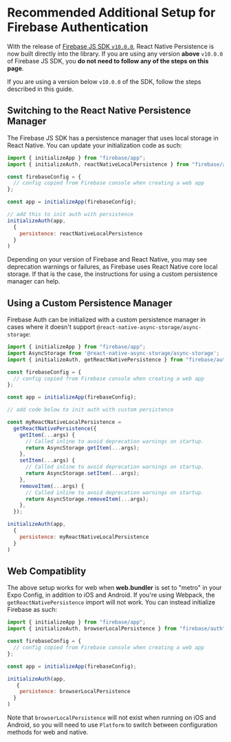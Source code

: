# Recommended Additional Setup for Firebase Authentication
With the release of [Firebase JS SDK `v10.0.0`](https://npmjs.com/firebase), React Native Persistence is now built directly into the library. If you are using any version **above** `v10.0.0` of Firebase JS SDK, you **do not need to follow any of the steps on this page**.

If you are using a version below `v10.0.0` of the SDK, follow the steps described in this guide.

## Switching to the React Native Persistence Manager
The Firebase JS SDK has a persistence manager that uses local storage in React Native. You can update your initialization code as such:
```js
import { initializeApp } from "firebase/app";
import { initializeAuth, reactNativeLocalPersistence } from "firebase/auth"

const firebaseConfig = {
  // config copied from Firebase console when creating a web app
};

const app = initializeApp(firebaseConfig);

// add this to init auth with persistence
initializeAuth(app,
  {
    persistence: reactNativeLocalPersistence
  }
)
```
Depending on your version of Firebase and React Native, you may see deprecation warnings or failures, as Firebase uses React Native core local storage. If that is the case, the instructions for using a custom persistence manager can help.

## Using a Custom Persistence Manager
Firebase Auth can be initialized with a custom persistence manager in cases where it doesn't support `@react-native-async-storage/async-storage`:
```js
import { initializeApp } from "firebase/app";
import AsyncStorage from '@react-native-async-storage/async-storage';
import { initializeAuth, getReactNativePersistence } from "firebase/auth"

const firebaseConfig = {
  // config copied from Firebase console when creating a web app
};

const app = initializeApp(firebaseConfig);

// add code below to init auth with custom persistence

const myReactNativeLocalPersistence =
  getReactNativePersistence({
    getItem(...args) {
      // Called inline to avoid deprecation warnings on startup.
      return AsyncStorage.getItem(...args);
    },
    setItem(...args) {
      // Called inline to avoid deprecation warnings on startup.
      return AsyncStorage.setItem(...args);
    },
    removeItem(...args) {
      // Called inline to avoid deprecation warnings on startup.
      return AsyncStorage.removeItem(...args);
    },
  });

initializeAuth(app,
  {
    persistence: myReactNativeLocalPersistence
  }
)
```

## Web Compatiblity
The above setup works for web when **web.bundler** is set to "metro" in your Expo Config, in addition to iOS and Android. If you're using Webpack, the `getReactNativePersistence` import will not work. You can instead initialize Firebase as such:
```js
import { initializeApp } from "firebase/app";
import { initializeAuth, browserLocalPersistence } from "firebase/auth"

const firebaseConfig = {
  // config copied from Firebase console when creating a web app
};

const app = initializeApp(firebaseConfig);

initializeAuth(app,
   {
    persistence: browserLocalPersistence
  }
)
```

Note that `browserLocalPersistence` will not exist when running on iOS and Android, so you will need to use `Platform` to switch between configuration methods for web and native.
